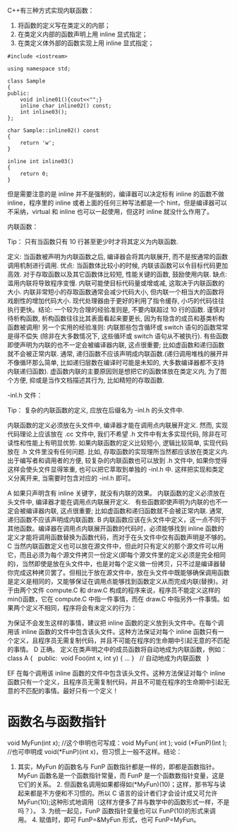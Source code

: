 ﻿C++有三种方式实现内联函数：

1.  将函数的定义写在类定义的内部；
2.  在类定义内部的函数声明上用 inline 显式指定；
3.  在类定义体外部的函数实现上用 inline 显式指定；

```
#include <iostream>

using namespace std;

class Sample
{
public:
    void inline01(){cout<<"";}
    inline char inline02() const;
    int inline03();
};

char Sample::inline02() const
{
    return 'w';
}

inline int inline03()
{
    return 0;
}
```

但是需要注意的是 inline 并不是强制的，编译器可以决定标有 inline 的函数不做 inline，程序里的 inline 或者上面的任何三种写法都是一个 hint，但是编译器可以不采纳，virtual 和 inline 也可以一起使用，但这时 inline 就没什么作用了。

内联函数：

Tip： 只有当函数只有 10 行甚至更少时才将其定义为内联函数.

定义: 当函数被声明为内联函数之后, 编译器会将其内联展开, 而不是按通常的函数调用机制进行调用.
优点: 当函数体比较小的时候, 内联该函数可以令目标代码更加高效. 对于存取函数以及其它函数体比较短, 性能关键的函数, 鼓励使用内联.
缺点: 滥用内联将导致程序变慢. 内联可能使目标代码量或增或减, 这取决于内联函数的大小. 内联非常短小的存取函数通常会减少代码大小, 但内联一个相当大的函数将戏剧性的增加代码大小. 现代处理器由于更好的利用了指令缓存, 小巧的代码往往执行更快。结论: 一个较为合理的经验准则是, 不要内联超过 10 行的函数. 谨慎对待析构函数, 析构函数往往比其表面看起来要更长, 因为有隐含的成员和基类析构函数被调用!
另一个实用的经验准则: 内联那些包含循环或 switch 语句的函数常常是得不偿失 (除非在大多数情况下, 这些循环或 switch 语句从不被执行).
有些函数即使声明为内联的也不一定会被编译器内联, 这点很重要; 比如虚函数和递归函数就不会被正常内联. 通常, 递归函数不应该声明成内联函数.(递归调用堆栈的展开并不像循环那么简单, 比如递归层数在编译时可能是未知的, 大多数编译器都不支持内联递归函数). 虚函数内联的主要原因则是想把它的函数体放在类定义内, 为了图个方便, 抑或是当作文档描述其行为, 比如精短的存取函数.

-inl.h 文件：

Tip： 复杂的内联函数的定义, 应放在后缀名为 -inl.h 的头文件中.

内联函数的定义必须放在头文件中, 编译器才能在调用点内联展开定义. 然而, 实现代码理论上应该放在 .cc 文件中, 我们不希望 .h 文件中有太多实现代码, 除非在可读性和性能上有明显优势.
如果内联函数的定义比较短小, 逻辑比较简单, 实现代码放在 .h 文件里没有任何问题. 比如, 存取函数的实现理所当然都应该放在类定义内. 出于编写者和调用者的方便, 较复杂的内联函数也可以放到 .h 文件中, 如果你觉得这样会使头文件显得笨重, 也可以把它萃取到单独的 -inl.h 中. 这样把实现和类定义分离开来, 当需要时包含对应的 -inl.h 即可。

A 如果只声明含有 inline 关键字，就没有内联的效果。 内联函数的定义必须放在头文件中, 编译器才能在调用点内联展开定义.   有些函数即使声明为内联的也不一定会被编译器内联, 这点很重要; 比如虚函数和递归函数就不会被正常内联. 通常, 递归函数不应该声明成内联函数.
B 内联函数应该在头文件中定义，这一点不同于其他函数。编译器在调用点内联展开函数的代码时，必须能够找到 inline 函数的定义才能将调用函数替换为函数代码，而对于在头文件中仅有函数声明是不够的。
C 当然内联函数定义也可以放在源文件中，但此时只有定义的那个源文件可以用它，而且必须为每个源文件拷贝一份定义(即每个源文件里的定义必须是完全相同的)，当然即使是放在头文件中，也是对每个定义做一份拷贝，只不过是编译器替你完成这种拷贝罢了。但相比于放在源文件中，放在头文件中既能够确保调用函数是定义是相同的，又能够保证在调用点能够找到函数定义从而完成内联(替换)。对于由两个文件 compute.C 和 draw.C 构成的程序来说，程序员不能定义这样的 min()函数，它在 compute.C 中指一件事情，而在 draw.C 中指另外一件事情。如果两个定义不相同，程序将会有未定义的行为：

为保证不会发生这样的事情，建议把 inline 函数的定义放到头文件中。在每个调用该 inline 函数的文件中包含该头文件。这种方法保证对每个 inline 函数只有一个定义，且程序员无需复制代码，并且不可能在程序的生命期中引起无意的不匹配的事情。
D 正确。 定义在类声明之中的成员函数将自动地成为内联函数，例如：
class A {   public:  void Foo(int x, int y) { ... }   // 自动地成为内联函数   }

EF 在每个调用该 inline 函数的文件中包含该头文件。这种方法保证对每个 inline 函数只有一个定义，且程序员无需复制代码，并且不可能在程序的生命期中引起无意的不匹配的事情。最好只有一个定义！

# 函数名与函数指针

void MyFun(int x); //这个申明也可写成：void MyFun( int ); void (*FunP)(int ); //也可申明成 void(*FunP)(int x)，但习惯上一般不这样。结论：

1.  其实，MyFun 的函数名与 FunP 函数指针都是一样的，即都是函数指针。MyFun 函数名是一个函数指针常量，而 FunP 是一个函数数指针变量，这是它们的关系。 2. 但函数名调用如果都得如(\*MyFun)(10)；这样，那书写与读起来都是不方便和不习惯的。所以 C 语言的设计者们才会设计成又可允许 MyFun(10);这种形式地调用（这样方便多了并与数学中的函数形式一样，不是吗？）。 3. 为统一起见，FunP 函数指针变量也可以 FunP(10)的形式来调用。 4. 赋值时，即可 FunP=&MyFun 形式，也可 FunP=MyFun。
